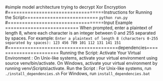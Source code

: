 
#simple model architecture trying to decrypt Xor Encryption 
#==================================Instructions for Running the Script==========================
```python run.py```
#==================================Input Example ==========================
When prompted, enter a plaintext of length 8, where each character is an integer between 0 and 255 separated by spaces. For example:
```Enter a plaintext of length 8 (characters 0-255 separated by spaces): 123 456 789 101 112 131 141 151```
#=======================================dependencies=======================
Running the Script:
Activate Your Virtual Environment :
On Unix-like systems, activate your virtual environment using source venv/bin/activate.
On Windows, activate your virtual environment by running venv\Scripts\activate.
Run the Script :
For Unix-like systems, run
 ```./install_dependencies.sh```
For Windows, run
 ```install_dependencies.bat```